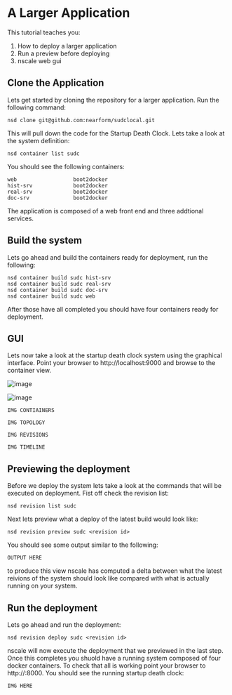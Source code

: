 A Larger Application
=======================

This tutorial teaches you:

1. How to deploy a larger application
2. Run a preview before deploying
2. nscale web gui

Clone the Application
---------------------
Lets get started by cloning the repository for a larger application. Run the following command:

	nsd clone git@github.com:nearform/sudclocal.git

This will pull down the code for the Startup Death Clock. Lets take a look at the system definition:

	nsd container list sudc
	
You should see the following containers:

	web                  boot2docker    
	hist-srv             boot2docker     
	real-srv             boot2docker     
	doc-srv              boot2docker

The application is composed of a web front end and three addtional services.

Build the system
----------------
Lets go ahead and build the containers ready for deployment, run the following:

	nsd container build sudc hist-srv
	nsd container build sudc real-srv
	nsd container build sudc doc-srv
	nsd container build sudc web

After those have all completed you should have four containers ready for deployment.

GUI
---
Lets now take a look at the startup death clock system using the graphical interface. Point your browser to http://localhost:9000 and browse to the container view.

![image](https://raw.githubusercontent.com/nearform/nscale-workshop/master/containers.png)


![image](https://raw.githubusercontent.com/nearform/nscale-workshop/master/revisions.png)



	IMG CONTIAINERS
	
	IMG TOPOLOGY
	
	IMG REVISIONS
	
	IMG TIMELINE
	
Previewing the deployment
-------------------------
Before we deploy the system lets take a look at the commands that will be executed on deployment. Fist off check the revision list:

	nsd revision list sudc

Next lets preview what a deploy of the latest build would look like:

	nsd revision preview sudc <revision id>

You should see some output similar to the following:

	OUTPUT HERE

to produce this view nscale has computed a delta between what the latest reivions of the system should look like compared with what is actually running on your system. 

Run the deployment
------------------
Lets go ahead and run the deployment:

	nsd revision deploy sudc <revision id>

nscale will now execute the deployment that we previewed in the last step. Once this completes you shuold have a running system composed of four docker containers. To check that all is working point your browser to http://<dockerhost>:8000. You should see the running startup death clock:

	IMG HERE









	

